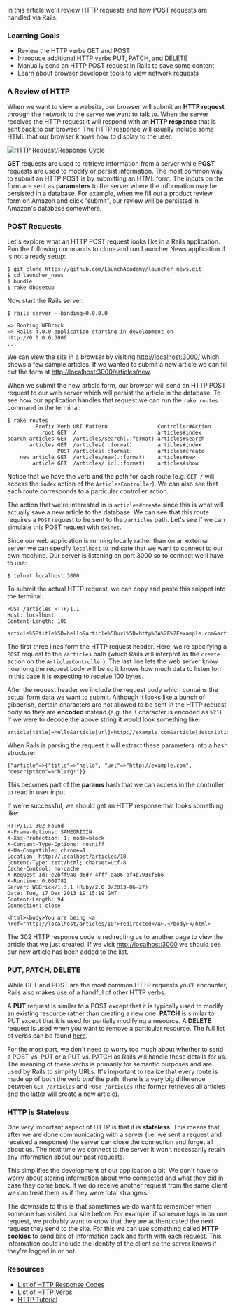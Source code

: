 In this article we'll review HTTP requests and how POST requests are handled via Rails.

### Learning Goals

* Review the HTTP verbs GET and POST
* Introduce additional HTTP verbs PUT, PATCH, and DELETE
* Manually send an HTTP POST request in Rails to save some content
* Learn about browser developer tools to view network requests

### A Review of HTTP

When we want to view a website, our browser will submit an **HTTP request** through the network to the server we want to talk to. When the server receives the HTTP request it will respond with an **HTTP response** that is sent back to our browser. The HTTP response will usually include some HTML that our browser knows how to display to the user.

![HTTP Request/Response Cycle](https://s3.amazonaws.com/horizon-production/images/http-request-response-cycle.png)

**GET** requests are used to retrieve information from a server while **POST** requests are used to modify or persist information. The most common way to submit an HTTP POST is by submitting an HTML form. The inputs on the form are sent as **parameters** to the server where the information may be persisted in a database. For example, when we fill out a product review form on Amazon and click "submit", our review will be persisted in Amazon's database somewhere.

### POST Requests

Let's explore what an HTTP POST request looks like in a Rails application. Run the following commands to clone and run Launcher News application if is not already setup:

```no-highlight
$ git clone https://github.com/LaunchAcademy/launcher_news.git
$ cd launcher_news
$ bundle
$ rake db:setup
```

Now start the Rails server:

```no-highlight
$ rails server --binding=0.0.0.0

=> Booting WEBrick
=> Rails 4.0.0 application starting in development on http://0.0.0.0:3000
...
```

We can view the site in a browser by visiting [http://localhost:3000/](http://localhost:3000) which shows a few sample articles. If we wanted to submit a new article we can fill out the form at [http://localhost:3000/articles/new](http://localhost:3000/articles/new).

When we submit the new article form, our browser will send an HTTP POST request to our web server which will persist the article in the database. To see how our application handles that request we can run the `rake routes` command in the terminal:

```no-highlight
$ rake routes
         Prefix Verb URI Pattern                Controller#Action
           root GET  /                          articles#index
search_articles GET  /articles/search(.:format) articles#search
       articles GET  /articles(.:format)        articles#index
                POST /articles(.:format)        articles#create
    new_article GET  /articles/new(.:format)    articles#new
        article GET  /articles/:id(.:format)    articles#show
```

Notice that we have the verb and the path for each route (e.g. `GET /` will access the `index` action of the `ArticlesController`). We can also see that each route corresponds to a particular controller action.

The action that we're interested in is `articles#create` since this is what will actually save a new article to the database. We can see that this route requires a `POST` request to be sent to the `/articles` path. Let's see if we can simulate this POST request with `telnet`.

Since our web application is running locally rather than on an external server we can specify `localhost` to indicate that we want to connect to our own machine. Our server is listening on port 3000 so to connect we'll have to use:

```no-highlight
$ telnet localhost 3000
```

To submit the actual HTTP request, we can copy and paste this snippet into the terminal:

```no-highlight
POST /articles HTTP/1.1
Host: localhost
Content-Length: 100

article%5Btitle%5D=hello&article%5Burl%5D=http%3A%2F%2Fexample.com&article%5Bdescription%5D=blarg%21
```

The first three lines form the HTTP request header. Here, we're specifying a `POST` request to the `/articles` path (which Rails will interpret as the `create` action on the `ArticlesController`). The last line lets the web server know how long the request body will be so it knows how much data to listen for: in this case it is expecting to receive 100 bytes.

After the request header we include the request body which contains the actual form data we want to submit. Although it looks like a bunch of gibberish, certain characters are not allowed to be sent in the HTTP request body so they are **encoded** instead (e.g. the `!` character is encoded as `%21`). If we were to decode the above string it would look something like:

```no-highlight
article[title]=hello&article[url]=http://example.com&article[description]=blarg!
```

When Rails is parsing the request it will extract these parameters into a hash structure:

```no-highlight
{"article"=>{"title"=>"hello", "url"=>"http://example.com", "description"=>"blarg!"}}
```

This becomes part of the **params** hash that we can access in the controller to read in user input.

If we're successful, we should get an HTTP response that looks something like:

```no-highlight
HTTP/1.1 302 Found
X-Frame-Options: SAMEORIGIN
X-Xss-Protection: 1; mode=block
X-Content-Type-Options: nosniff
X-Ua-Compatible: chrome=1
Location: http://localhost/articles/10
Content-Type: text/html; charset=utf-8
Cache-Control: no-cache
X-Request-Id: e2bff9a0-d6d7-4fff-aa06-bf4b793cf5b6
X-Runtime: 0.009782
Server: WEBrick/1.3.1 (Ruby/2.0.0/2013-06-27)
Date: Tue, 17 Dec 2013 19:15:19 GMT
Content-Length: 94
Connection: close

<html><body>You are being <a href="http://localhost/articles/10">redirected</a>.</body></html>
```

The 302 HTTP response code is redirecting us to another page to view the article that we just created. If we visit [http://localhost:3000](http://localhost:3000) we should see our new article has been added to the list.

### PUT, PATCH, DELETE

While GET and POST are the most common HTTP requests you'll encounter, Rails also makes use of a handful of other HTTP verbs.

A **PUT** request is similar to a POST except that it is typically used to modify an existing resource rather than creating a new one. **PATCH** is similar to PUT except that it is used for partially modifying a resource. A **DELETE** request is used when you want to remove a particular resource. The full list of verbs can be found [here](http://en.wikipedia.org/wiki/Hypertext_Transfer_Protocol#Request_methods).

For the most part, we don't need to worry too much about whether to send a POST vs. PUT or a PUT vs. PATCH as Rails will handle these details for us. The meaning of these verbs is primarily for semantic purposes and are used by Rails to simplify URLs. It's important to realize that every route is made up of both the verb _and_ the path: there is a very big difference between `GET /articles` and `POST /articles` (the former retrieves all articles and the latter will create a new article).

### HTTP is Stateless

One very important aspect of HTTP is that it is **stateless**. This means that after we are done communicating with a server (i.e. we sent a request and received a response) the server can close the connection and forget all about us. The next time we connect to the server it won't necessarily retain any information about our past requests.

This simplifies the development of our application a bit. We don't have to worry about storing information about who connected and what they did in case they come back. If we do receive another request from the same client we can treat them as if they were total strangers.

The downside to this is that sometimes we do want to remember when someone has visited our site before. For example, if someone logs in on one request, we probably want to know that they are authenticated the next request they send to the site. For this we can use something called **HTTP cookies** to send bits of information back and forth with each request. This information could include the identify of the client so the server knows if they're logged in or not.

### Resources

* [List of HTTP Response Codes](http://en.wikipedia.org/wiki/List_of_HTTP_status_codes)
* [List of HTTP Verbs](http://en.wikipedia.org/wiki/Hypertext_Transfer_Protocol#Request_methods)
* [HTTP Tutorial](http://net.tutsplus.com/tutorials/tools-and-tips/http-the-protocol-every-web-developer-must-know-part-1/)
